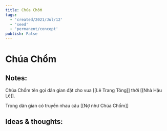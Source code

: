 ```yaml
---
title: Chúa Chổm
tags:
  - 'created/2021/Jul/12'
  - 'seed'
  - 'permanent/concept'
publish: False
---
```

# Chúa Chổm

## Notes:
Chúa Chổm tên gọi dân gian đặt cho vua [[Lê Trang Tông]] thời [[Nhà Hậu Lê]].

Trong dân gian có truyền nhau câu [[Nợ như Chúa Chổm]]

## Ideas & thoughts:
